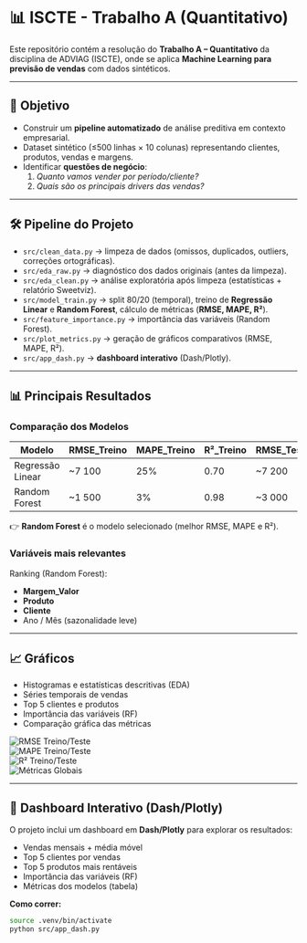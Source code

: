 # 📊 ISCTE - Trabalho A (Quantitativo)

Este repositório contém a resolução do **Trabalho A – Quantitativo** da disciplina de ADVIAG (ISCTE), onde se aplica **Machine Learning para previsão de vendas** com dados sintéticos.

---

## 🎯 Objetivo
- Construir um **pipeline automatizado** de análise preditiva em contexto empresarial.  
- Dataset sintético (≤500 linhas × 10 colunas) representando clientes, produtos, vendas e margens.  
- Identificar **questões de negócio**:  
   1. *Quanto vamos vender por período/cliente?*  
   2. *Quais são os principais drivers das vendas?*  

---

## 🛠️ Pipeline do Projeto

- `src/clean_data.py` → limpeza de dados (omissos, duplicados, outliers, correções ortográficas).  
- `src/eda_raw.py` → diagnóstico dos dados originais (antes da limpeza).  
- `src/eda_clean.py` → análise exploratória após limpeza (estatísticas + relatório Sweetviz).  
- `src/model_train.py` → split 80/20 (temporal), treino de **Regressão Linear** e **Random Forest**, cálculo de métricas (**RMSE, MAPE, R²**).  
- `src/feature_importance.py` → importância das variáveis (Random Forest).  
- `src/plot_metrics.py` → geração de gráficos comparativos (RMSE, MAPE, R²).  
- `src/app_dash.py` → **dashboard interativo** (Dash/Plotly).

---

## 📊 Principais Resultados

### Comparação dos Modelos
| Modelo             | RMSE_Treino | MAPE_Treino | R²_Treino | RMSE_Teste | MAPE_Teste | R²_Teste |
|--------------------|-------------|-------------|-----------|------------|------------|----------|
| Regressão Linear   | ~7 100      | 25%         | 0.70      | ~7 200     | 26%        | 0.70     |
| Random Forest      | ~1 500      | 3%          | 0.98      | ~3 000     | 7%         | 0.93     |

👉 **Random Forest** é o modelo selecionado (melhor RMSE, MAPE e R²).

### Variáveis mais relevantes
Ranking (Random Forest):
- **Margem_Valor**  
- **Produto**  
- **Cliente**  
- Ano / Mês (sazonalidade leve)

---

## 📈 Gráficos

- Histogramas e estatísticas descritivas (EDA)  
- Séries temporais de vendas  
- Top 5 clientes e produtos  
- Importância das variáveis (RF)  
- Comparação gráfica das métricas

![RMSE Treino/Teste](reports/plot_rmse_treino_teste.png)  
![MAPE Treino/Teste](reports/plot_mape_treino_teste.png)  
![R² Treino/Teste](reports/plot_r2_treino_teste.png)  
![Métricas Globais](reports/plot_metricas_globais.png)  

---

## 🧭 Dashboard Interativo (Dash/Plotly)

O projeto inclui um dashboard em **Dash/Plotly** para explorar os resultados:

- Vendas mensais + média móvel  
- Top 5 clientes por vendas  
- Top 5 produtos mais rentáveis  
- Importância das variáveis (RF)  
- Métricas dos modelos (tabela)

**Como correr:**
```bash
source .venv/bin/activate
python src/app_dash.py
```